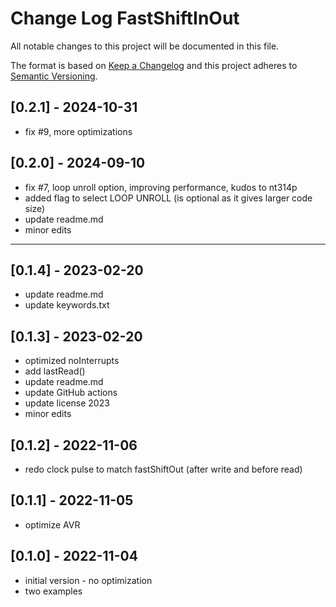 # Change Log FastShiftInOut

All notable changes to this project will be documented in this file.

The format is based on [Keep a Changelog](http://keepachangelog.com/)
and this project adheres to [Semantic Versioning](http://semver.org/).


## [0.2.1] - 2024-10-31
- fix #9, more optimizations

## [0.2.0] - 2024-09-10
- fix #7, loop unroll option, improving performance, kudos to nt314p
- added flag to select LOOP UNROLL (is optional as it gives larger code size)
- update readme.md
- minor edits

----

## [0.1.4] - 2023-02-20
- update readme.md
- update keywords.txt

## [0.1.3] - 2023-02-20
- optimized noInterrupts
- add lastRead()
- update readme.md
- update GitHub actions
- update license 2023
- minor edits

## [0.1.2] - 2022-11-06
- redo clock pulse to match fastShiftOut
  (after write and before read)

## [0.1.1] - 2022-11-05
- optimize AVR

## [0.1.0] - 2022-11-04
- initial version - no optimization
- two examples

